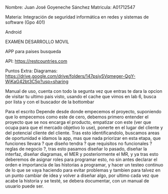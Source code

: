 Nombre: Juan José Goyeneche Sánchez
Matricula: A01712547


Materia: Integración de seguridad informática en redes y sistemas de software (Gpo 401)


Android


EXAMEN DESARROLLO MOVIL


APP para paises busqueda


API: https://restcountries.com


Puntos Extra: Diagramas: https://drive.google.com/drive/folders/147psiySVqmeger-QgY-WjKaG42bt3C5p?usp=sharing  

Manual de uso, cuenta con todo la segunta vez que entras te dara la opcion de visitar tu ultimo pais visto, usando el cache que vimos en lab 6, busca por lista y con el buscador de la bottombar


Para el escrito
Depende desde donde empecemos el proyecto, suponiendo que lo empecemos como este de cero, debemos primero entender el proyecto que se nos encarga el producto, empatizar con este (ver que ocupa para que el mercado objetivo lo use), ponerte en el lugar del cliente y del potencial cliente del cliente. Tras esto identificandolo, buscamos areas de oportunidad e idamos la app, mas que nada priorizar en esta etapa, que funciones llevara ? que diseño tendra ? que requisitos no funcionales ? reglas de negocio ?, tras esto pasamos diseñar lo pasado, diseñar la interfaz, diseñar diagramas, el MER y posteriormente el MR, y ya tras esto deberemos de asignar roles para programar esto, no sin antes declarar el orden e importancia de las historias a programar, y hacer un testeo continuo de lo que se vaya haciendo para evitar problemas y tambien para talvez en un punto cambiar de idea y volver a diseñar algo, por ultimo cada vez que acabe la historia y se testé, se debera documentar, con un manual de usuario puede ser.
